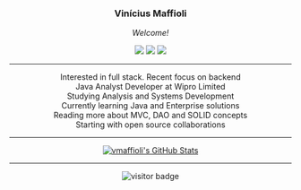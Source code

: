 <h3 align="center">Vinícius Maffioli</h3>
<p align="center"><i>Welcome!</i></p>
<p align="center">
  
<p align="center">
<a href= "https://github.com/vmaffioli/vmaffioli/"><img src="https://img.icons8.com/material-outlined/27/000000/ball-point-pen.png"/></a>
<a href= "https://www.linkedin.com/in/vinicius-maffioli/"><img src="https://img.icons8.com/material-outlined/30/000000/linkedin.png"/></a>
<a href= "https://vmaffioli.website"><img src="https://img.icons8.com/material-outlined/27/000000/geography.png"/></a>
</p>

---
<p align="center">
Interested in full stack. Recent focus on backend <br/>
Java Analyst Developer at Wipro Limited <br/>
Studying Analysis and Systems Development <br/>
Currently learning Java and Enterprise solutions <br/>
Reading more about MVC, DAO and SOLID concepts <br/>
Starting with open source collaborations <br/>
</p>  

---



<p align="center">
<a href="https://github.com/vmaffioli/vmaffioli">
  <img align="center" src="https://github-readme-stats.vercel.app/api?username=vmaffioli&show_icons=true&line_height=27&count_private=true&title_color=ffffff&text_color=c9cacc&icon_color=2bbc8a&bg_color=1d1f21" alt="vmaffioli's GitHub Stats" />
</a>
</p>  

---




<p  align="center">
<!--<img  src="https://visitor-badge.glitch.me/badge?page_id=halfrost.halfrost" alt="visitor badge"/>-->
<img src="https://visitor-badge.laobi.icu/badge?page_id=vmaffioli.vmaffioli" alt="visitor badge"/>       
</p>

</p>
